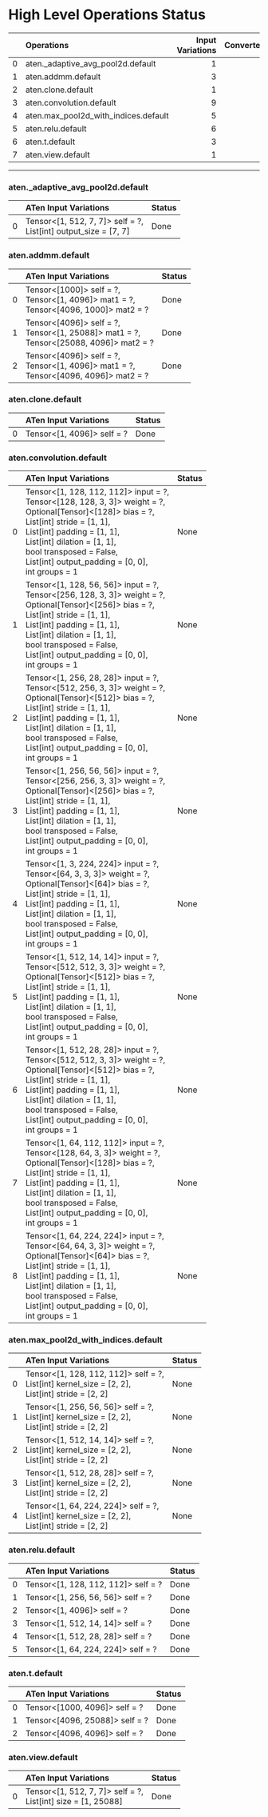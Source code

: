 # High Level Operations Status
|    | Operations                           |   Input Variations |   Converted |   Removed |   Fallback | Completed   |   Score |
|---:|:-------------------------------------|-------------------:|------------:|----------:|-----------:|:------------|--------:|
|  0 | aten._adaptive_avg_pool2d.default    |                  1 |           1 |         0 |          0 | ✅          |       1 |
|  1 | aten.addmm.default                   |                  3 |           3 |         0 |          0 | ✅          |       1 |
|  2 | aten.clone.default                   |                  1 |           1 |         0 |          0 | ✅          |       1 |
|  3 | aten.convolution.default             |                  9 |           0 |         0 |          0 | ✘           |       0 |
|  4 | aten.max_pool2d_with_indices.default |                  5 |           0 |         0 |          0 | ✘           |       0 |
|  5 | aten.relu.default                    |                  6 |           6 |         0 |          0 | ✅          |       1 |
|  6 | aten.t.default                       |                  3 |           3 |         0 |          0 | ✅          |       1 |
|  7 | aten.view.default                    |                  1 |           1 |         0 |          0 | ✅          |       1 |
***
### aten._adaptive_avg_pool2d.default
|    | ATen Input Variations                                              | Status   |
|---:|:-------------------------------------------------------------------|:---------|
|  0 | Tensor<[1, 512, 7, 7]> self = ?,<br>List[int] output_size = [7, 7] | Done     |
### aten.addmm.default
|    | ATen Input Variations                                                                      | Status   |
|---:|:-------------------------------------------------------------------------------------------|:---------|
|  0 | Tensor<[1000]> self = ?,<br>Tensor<[1, 4096]> mat1 = ?,<br>Tensor<[4096, 1000]> mat2 = ?   | Done     |
|  1 | Tensor<[4096]> self = ?,<br>Tensor<[1, 25088]> mat1 = ?,<br>Tensor<[25088, 4096]> mat2 = ? | Done     |
|  2 | Tensor<[4096]> self = ?,<br>Tensor<[1, 4096]> mat1 = ?,<br>Tensor<[4096, 4096]> mat2 = ?   | Done     |
### aten.clone.default
|    | ATen Input Variations      | Status   |
|---:|:---------------------------|:---------|
|  0 | Tensor<[1, 4096]> self = ? | Done     |
### aten.convolution.default
|    | ATen Input Variations                                                                                                                                                                                                                                                                               | Status   |
|---:|:----------------------------------------------------------------------------------------------------------------------------------------------------------------------------------------------------------------------------------------------------------------------------------------------------|:---------|
|  0 | Tensor<[1, 128, 112, 112]> input = ?,<br>Tensor<[128, 128, 3, 3]> weight = ?,<br>Optional[Tensor]<[128]> bias = ?,<br>List[int] stride = [1, 1],<br>List[int] padding = [1, 1],<br>List[int] dilation = [1, 1],<br>bool transposed = False,<br>List[int] output_padding = [0, 0],<br>int groups = 1 | None     |
|  1 | Tensor<[1, 128, 56, 56]> input = ?,<br>Tensor<[256, 128, 3, 3]> weight = ?,<br>Optional[Tensor]<[256]> bias = ?,<br>List[int] stride = [1, 1],<br>List[int] padding = [1, 1],<br>List[int] dilation = [1, 1],<br>bool transposed = False,<br>List[int] output_padding = [0, 0],<br>int groups = 1   | None     |
|  2 | Tensor<[1, 256, 28, 28]> input = ?,<br>Tensor<[512, 256, 3, 3]> weight = ?,<br>Optional[Tensor]<[512]> bias = ?,<br>List[int] stride = [1, 1],<br>List[int] padding = [1, 1],<br>List[int] dilation = [1, 1],<br>bool transposed = False,<br>List[int] output_padding = [0, 0],<br>int groups = 1   | None     |
|  3 | Tensor<[1, 256, 56, 56]> input = ?,<br>Tensor<[256, 256, 3, 3]> weight = ?,<br>Optional[Tensor]<[256]> bias = ?,<br>List[int] stride = [1, 1],<br>List[int] padding = [1, 1],<br>List[int] dilation = [1, 1],<br>bool transposed = False,<br>List[int] output_padding = [0, 0],<br>int groups = 1   | None     |
|  4 | Tensor<[1, 3, 224, 224]> input = ?,<br>Tensor<[64, 3, 3, 3]> weight = ?,<br>Optional[Tensor]<[64]> bias = ?,<br>List[int] stride = [1, 1],<br>List[int] padding = [1, 1],<br>List[int] dilation = [1, 1],<br>bool transposed = False,<br>List[int] output_padding = [0, 0],<br>int groups = 1       | None     |
|  5 | Tensor<[1, 512, 14, 14]> input = ?,<br>Tensor<[512, 512, 3, 3]> weight = ?,<br>Optional[Tensor]<[512]> bias = ?,<br>List[int] stride = [1, 1],<br>List[int] padding = [1, 1],<br>List[int] dilation = [1, 1],<br>bool transposed = False,<br>List[int] output_padding = [0, 0],<br>int groups = 1   | None     |
|  6 | Tensor<[1, 512, 28, 28]> input = ?,<br>Tensor<[512, 512, 3, 3]> weight = ?,<br>Optional[Tensor]<[512]> bias = ?,<br>List[int] stride = [1, 1],<br>List[int] padding = [1, 1],<br>List[int] dilation = [1, 1],<br>bool transposed = False,<br>List[int] output_padding = [0, 0],<br>int groups = 1   | None     |
|  7 | Tensor<[1, 64, 112, 112]> input = ?,<br>Tensor<[128, 64, 3, 3]> weight = ?,<br>Optional[Tensor]<[128]> bias = ?,<br>List[int] stride = [1, 1],<br>List[int] padding = [1, 1],<br>List[int] dilation = [1, 1],<br>bool transposed = False,<br>List[int] output_padding = [0, 0],<br>int groups = 1   | None     |
|  8 | Tensor<[1, 64, 224, 224]> input = ?,<br>Tensor<[64, 64, 3, 3]> weight = ?,<br>Optional[Tensor]<[64]> bias = ?,<br>List[int] stride = [1, 1],<br>List[int] padding = [1, 1],<br>List[int] dilation = [1, 1],<br>bool transposed = False,<br>List[int] output_padding = [0, 0],<br>int groups = 1     | None     |
### aten.max_pool2d_with_indices.default
|    | ATen Input Variations                                                                                | Status   |
|---:|:-----------------------------------------------------------------------------------------------------|:---------|
|  0 | Tensor<[1, 128, 112, 112]> self = ?,<br>List[int] kernel_size = [2, 2],<br>List[int] stride = [2, 2] | None     |
|  1 | Tensor<[1, 256, 56, 56]> self = ?,<br>List[int] kernel_size = [2, 2],<br>List[int] stride = [2, 2]   | None     |
|  2 | Tensor<[1, 512, 14, 14]> self = ?,<br>List[int] kernel_size = [2, 2],<br>List[int] stride = [2, 2]   | None     |
|  3 | Tensor<[1, 512, 28, 28]> self = ?,<br>List[int] kernel_size = [2, 2],<br>List[int] stride = [2, 2]   | None     |
|  4 | Tensor<[1, 64, 224, 224]> self = ?,<br>List[int] kernel_size = [2, 2],<br>List[int] stride = [2, 2]  | None     |
### aten.relu.default
|    | ATen Input Variations               | Status   |
|---:|:------------------------------------|:---------|
|  0 | Tensor<[1, 128, 112, 112]> self = ? | Done     |
|  1 | Tensor<[1, 256, 56, 56]> self = ?   | Done     |
|  2 | Tensor<[1, 4096]> self = ?          | Done     |
|  3 | Tensor<[1, 512, 14, 14]> self = ?   | Done     |
|  4 | Tensor<[1, 512, 28, 28]> self = ?   | Done     |
|  5 | Tensor<[1, 64, 224, 224]> self = ?  | Done     |
### aten.t.default
|    | ATen Input Variations          | Status   |
|---:|:-------------------------------|:---------|
|  0 | Tensor<[1000, 4096]> self = ?  | Done     |
|  1 | Tensor<[4096, 25088]> self = ? | Done     |
|  2 | Tensor<[4096, 4096]> self = ?  | Done     |
### aten.view.default
|    | ATen Input Variations                                           | Status   |
|---:|:----------------------------------------------------------------|:---------|
|  0 | Tensor<[1, 512, 7, 7]> self = ?,<br>List[int] size = [1, 25088] | Done     |

